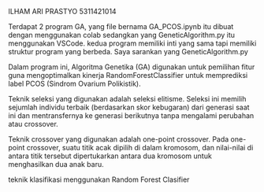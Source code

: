ILHAM ARI PRASTYO 5311421014

Terdapat 2 program GA, yang file bernama GA_PCOS.ipynb itu dibuat dengan menggunakan colab sedangkan yang GeneticAlgorithm.py itu menggunakan VSCode. kedua program memiliki inti yang sama tapi memiliki struktur program yang berbeda. Saya sarankan yang GeneticAlgorithm.py

Dalam program ini, Algoritma Genetika (GA) digunakan untuk pemilihan fitur guna mengoptimalkan kinerja RandomForestClassifier untuk memprediksi label PCOS (Sindrom Ovarium Polikistik). 

Teknik seleksi yang digunakan adalah seleksi elitisme. Seleksi ini memilih sejumlah individu terbaik (berdasarkan skor kebugaran) dari generasi saat ini dan mentransfernya ke generasi berikutnya tanpa mengalami perubahan atau crossover.

Teknik crossover yang digunakan adalah one-point crossover. Pada one-point crossover, suatu titik acak dipilih di dalam kromosom, dan nilai-nilai di antara titik tersebut dipertukarkan antara dua kromosom untuk menghasilkan dua anak baru.

teknik klasifikasi menggunakan Random Forest Clasifier

